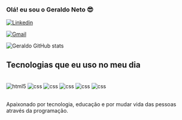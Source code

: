 

### Olá! eu sou o Geraldo Neto 😎

[![Linkedin](https://img.shields.io/badge/LinkedIn-0077B5?style=for-the-badge&logo=linkedin&logoColor=white)](https://www.linkedin.com/in/geraldo-neto-7826a5260)

[![Gmail](https://img.shields.io/badge/Gmail-D14836?style=for-the-badge&logo=gmail&logoColor=white)](gnetoofc@gmai.com)

![Geraldo GitHub stats](https://github-readme-stats.vercel.app/api?username=Teslaneto&show_icons=true&theme=gruvbox)


## Tecnologias que eu uso no meu dia

<div style="display: inline_block"><br/>
      <img align="center" alt="html5" src="https://img.shields.io/badge/HTML5-E34F26?style=for-the-badge&logo=html5&logoColor=white" />
      <img align="center" alt="css" src="https://img.shields.io/badge/CSS3-1572B6?style=for-the-badge&logo=css3&logoColor=white" />
      <img align="center" alt="css" src="https://img.shields.io/badge/Bootstrap-563D7C?style=for-the-badge&logo=bootstrap&logoColor=white" />
      <img align="center" alt="css" src="https://img.shields.io/badge/PHP-777BB4?style=for-the-badge&logo=php&logoColor=white" />
      <img align="center" alt="css" src="https://img.shields.io/badge/Java-ED8B00?style=for-the-badge&logo=openjdk&logoColor=white" />
      <img align="center" alt="css" src="https://img.shields.io/badge/PostgreSQL-316192?style=for-the-badge&logo=postgresql&logoColor=white" />

</div>

<br/>

Apaixonado por tecnologia, educação e por mudar vida das pessoas através da programação.
